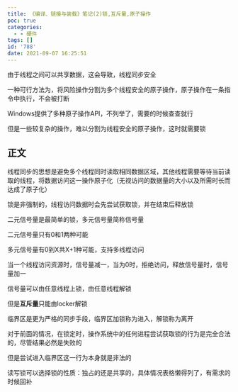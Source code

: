 ```yaml
---
title: 《编译、链接与装载》笔记(2)锁,互斥量,原子操作
poc: true
categories:
  - - 硬件
tags: []
id: '788'
date: 2021-09-07 16:25:51
---
```


由于线程之间可以共享数据，这会导致，线程同步安全

一种可行方法为，将风险操作分割为多个线程安全的原子操作，原子操作在一条指令中执行，不会被打断

Windows提供了多种原子操作API，不列举了，需要的时候查查就行

但是一些较复杂的操作，难以分割为线程安全的原子操作，这时就需要锁

## 正文

线程同步的思想是避免多个线程同时读取相同数据区域，其他线程需要等待当前读取的线程，将数据访问这一操作原子化（无视访问的数据量的大小以及所需时长而达成了原子化）

锁是非强制的，线程访问数据时会先尝试获取锁，并在结束后释放锁

二元信号量是最简单的锁，多元信号量简称信号量

二元信号量只有0和1两种可能

多元信号量有0到X共X+1种可能，支持多线程访问

当一个线程访问资源时，信号量减一，当为0时，拒绝访问，释放信号量时，信号量加一

信号量可以由任意线程上锁，由任意线程解锁

但是**互斥量**只能由locker解锁

临界区是更为严格的同步手段，临界区加锁称为进入，解锁称为离开

对于前面的情况，在锁定时，操作系统中的任何进程尝试获取锁的行为是完全合法的，尽管结果必然是失败的

但是尝试进入临界区这一行为本身就是非法的

读写锁可以选择锁的性质：独占的还是共享的，具体情况表格懒得列了，有需求的时候回补